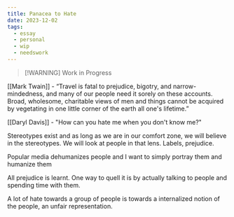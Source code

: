 ```yaml
---
title: Panacea to Hate
date: 2023-12-02
tags:
  - essay
  - personal
  - wip
  - needswork
---
```


> [!WARNING] Work in Progress
> 


[[Mark Twain]] - “Travel is fatal to prejudice, bigotry, and narrow-mindedness, and many of our people need it sorely on these accounts. Broad, wholesome, charitable views of men and things cannot be acquired by vegetating in one little corner of the earth all one's lifetime.”

[[Daryl Davis]] - "How can you hate me when you don't know me?"

Stereotypes exist and as long as we are in our comfort zone, we will believe in the stereotypes. We will look at people in that lens. Labels, prejudice. 

Popular media dehumanizes people and I want to simply portray them and humanize them

All prejudice is learnt. One way to quell it is by actually talking to people and spending time with them. 

A lot of hate towards a group of people is towards a internalized notion of the people, an unfair representation.